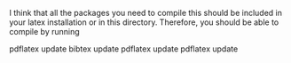 I think that all the packages you need to compile this should be included in your latex installation or in this directory. Therefore, you should be able to compile by running

pdflatex update
bibtex update
pdflatex update
pdflatex update
